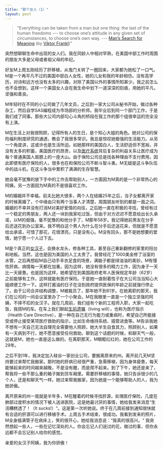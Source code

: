 ```yaml
---
title: "那个女人（1）"
layout: post
---
```


> "Everything can be taken from a man but one thing: the last of the human freedoms --- to choose one’s attitude in any given set of circumstances, to choose one’s own way. ---  [Man’s Search for Meaning](https://en.wikipedia.org/wiki/Man%27s_Search_for_Meaning) (by [Viktor Frankl](https://en.wikipedia.org/wiki/Viktor_Frankl))"

突然想聊聊生命中出现的女人们。我在同龄人中相对早熟，在美国中部工作时周围的朋友大多是父母或者祖父母的年纪。

好友M上周五刚经历了肝移植，从鬼门关转了一圈回来，大家都为她松了一口气。M是一个再平凡不过的美国中部白人女性，她的儿女和我的年龄相仿。没有高学历，对诗和远方也没有太多的兴趣，对除了美国以外的事情所知甚少。我之前怎么也不会想到，这样一个美国女人会在我生命中划下一道深深的刻痕，用她的平凡，坚强和善良。

M年轻时在不同的小公司做了几年文员，之后到一家大公司从秘书开始，做过各种杂工，然后自学SAS编程成为市场部的分析师。我毕业后到同一个部门工作，于是我们成了同事。那些大公司内部勾心斗角的桥段在我工作的那个组很幸运的完全没有上演。

M在生活上对我很照顾，记得所有人的生日，是个知心大姐的角色。她对公司的保险福利制度研究的通透，教会了我很多常识。我总是惊叹她极强的生活能力。从另一个角度讲，这或许也是生活所迫。如她那样的美国白人，生活舒适但不宽裕，并没有太多的积蓄，美国医疗的昂贵，以及[医疗系统](https://zhuanlan.zhihu.com/p/24827237)背后复杂的利益关系让医疗成为每个普通美国人肩膀上的一座大山。由于保险公司总是找各种理由不支付费用，因此即使有医疗保险的人，很多也在和保险公司不断斗智斗勇。M无疑是这斗争队伍中的战斗机，在这斗争当中累积了满满的生存智慧。

她会毫不犹豫的放下手中的工作去帮助别人，一方面因为M真的是一个非常热心的阿姨，另一方面因为M真的不是很喜欢工作。

M的婚姻并不幸福，前夫比她大很多，两个人在结婚25年之后，当子女都离开家的时候离婚了，个中缘由只有两个当事人才清楚，周围朋友听到的都是一面之词。婚姻的不幸并没有打消M对美好爱情的向往，之后她一直在积极的寻找，曾经有过一个稳定的男朋友，两人还一块到我家吃过饭，但由于对方迟迟不愿意给出长久承诺，以M的倔强，毫不犹豫的和他分手了，M那年58岁。我记得她前男友在分手后还送花到办公室来。我不明白这个男人为什么在分手后还送花来，但就是不愿意给出承诺，可惜了那花，花很漂亮，只是没有心。M没有回头，那不是她想要的爱情，她宁愿一个人过下去。

M是个真正的[女汉子](https://baike.baidu.com/item/女汉子/3263563)，会换水龙头，修各种工具，甚至自己重新翻修的家里的阳台和地板。当然，这也是因为美国的人工太贵了。我曾经花了1000美金修了浴室的水管，之后再想起M自己动手丰衣足食的场景，满脑子都是绿油油的美钞。M有慢性肝病，病情每一天都在加重。因为这样，她没有很多的精力工作，因为身子一天比一天疲惫。也是因为这样，她希望在到美国政府老年人医保规定年龄（62岁）之前能够有工作，这样就能有医疗保险。于是她一直耐着性子在大公司当当知心大姐顺便工作一下。这样打酱油的日子在没到政府提供医保的年龄之前就强行停止了。由于公司合并结构调整，M被裁员了，那年她不到61岁。在她离职的那天，我们在公司的一间会议室里办了一个小聚会。M在我眼里一直是一个独立坚强的阿姨，不择不扣的女汉子。就在几周前，我们组有个新的工程师入职，大家一起吃饭，我搭M的车。在车上我们聊起[生前遗嘱](http://www.uslawchina.cn/new_content.asp?xw_id=3418)（living will），也称为医疗指示（Health Care Directive），是一种在自己无行为能力或重病时，希望自己所能接受或停止接受某项医疗救助的指示，比如生命维持系统、插管进食等。M告诉我她不想有一天自己无法自理完全需要他人照顾，她大半生自食其力，照顾别人，如果有一天病到不行，她不愿意接受任何救助。聊到这个话题的时候，和聊天气一般，这就是M，她也一直是这么做的。在离职那天，M眼眶红红的，她在公司工作的29年。

之后不到1年，我决定加入硅谷一家创业公司，要搬离原来的州。离开前几天M坚持要过来帮忙我搬家。那时她的肝病已经很严重，急需移植，因为身体疲惫，每天能够起来的时间越来越晚，不是没有醒，而是爬不起来。到了下午，她还是来了，帮我将一些不那么重的箱子搬到货车厢里。需要肝移植的事情，她只告诉很少的几个人，还是和聊天气一样。她过来帮我搬家，因为她是一个能够帮助人的人，我为她骄傲。

离开原来的州一晃就是半年多，M在醒着的时候寻找肝源，处理医疗保险，几度在肺部过度积水的情况下被人送进医院，这是她最讨厌的事情，她给我发来消息“生活糟糕透了！（It sucks!）“。这是第一次听她说。终于在几周前接到通知很快就有合适的肝源可以进行移植手术。上周五手术结束，很成功。我看到发来的照片，M全身插满管子在病床上，笑的很开心，她给我消息说：“我真的很高兴。“ 我突然想起一些人，一些在记忆深处的人。你会忘记人们说过的花，做过的事，但你永远都不会忘记别人给你的感觉。

亲爱的女汉子阿姨，我为你骄傲！